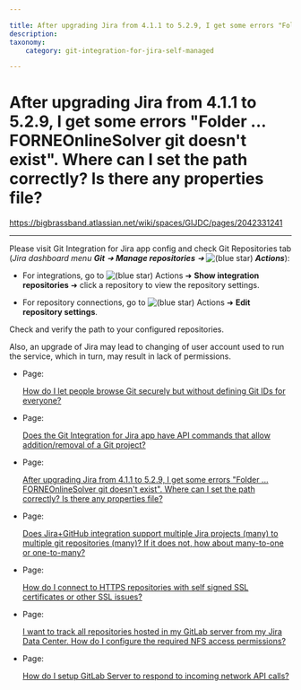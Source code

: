 ```yaml
---

title: After upgrading Jira from 4.1.1 to 5.2.9, I get some errors "Folder ... FORNEOnlineSolver git doesn't exist". Where can I set the path correctly? Is there any properties file?
description:
taxonomy:
    category: git-integration-for-jira-self-managed

---
```


# After upgrading Jira from 4.1.1 to 5.2.9, I get some errors "Folder ... FORNEOnlineSolver git doesn't exist". Where can I set the path correctly? Is there any properties file?

<https://bigbrassband.atlassian.net/wiki/spaces/GIJDC/pages/2042331241>

* * *

Please visit Git Integration for Jira app config and check Git Repositories tab (_Jira dashboard menu **Git** ➜ **Manage repositories** ➜_ ![(blue star)](/wiki/s/-1639011364/6452/8b4898d3c114827e64ec143b4fa79bb76a6cfa5b/_/images/icons/emoticons/star_blue.png) _**Actions**_):

*   For integrations, go to ![(blue star)](/wiki/s/-1639011364/6452/8b4898d3c114827e64ec143b4fa79bb76a6cfa5b/_/images/icons/emoticons/star_blue.png) Actions ➜ **Show integration repositories** ➜ click a repository to view the repository settings.
    
*   For repository connections, go to ![(blue star)](/wiki/s/-1639011364/6452/8b4898d3c114827e64ec143b4fa79bb76a6cfa5b/_/images/icons/emoticons/star_blue.png) Actions ➜ **Edit repository settings**.
    

Check and verify the path to your configured repositories.

Also, an upgrade of Jira may lead to changing of user account used to run the service, which in turn, may result in lack of permissions.

*   Page:
    
    [How do I let people browse Git securely but without defining Git IDs for everyone?](/wiki/spaces/GIJDC/pages/2042331224)
    
*   Page:
    
    [Does the Git Integration for Jira app have API commands that allow addition/removal of a Git project?](/wiki/spaces/GIJDC/pages/2040627498)
    
*   Page:
    
    [After upgrading Jira from 4.1.1 to 5.2.9, I get some errors "Folder ... FORNEOnlineSolver git doesn't exist". Where can I set the path correctly? Is there any properties file?](/wiki/spaces/GIJDC/pages/2042331241)
    
*   Page:
    
    [Does Jira+GitHub integration support multiple Jira projects (many) to multiple git repositories (many)? If it does not, how about many-to-one or one-to-many?](/wiki/spaces/GIJDC/pages/2040627549)
    
*   Page:
    
    [How do I connect to HTTPS repositories with self signed SSL certificates or other SSL issues?](/wiki/spaces/GIJDC/pages/2042331271)
    
*   Page:
    
    [I want to track all repositories hosted in my GitLab server from my Jira Data Center. How do I configure the required NFS access permissions?](/wiki/spaces/GIJDC/pages/2040660424)
    
*   Page:
    
    [How do I setup GitLab Server to respond to incoming network API calls?](/wiki/spaces/GIJDC/pages/2040627711)